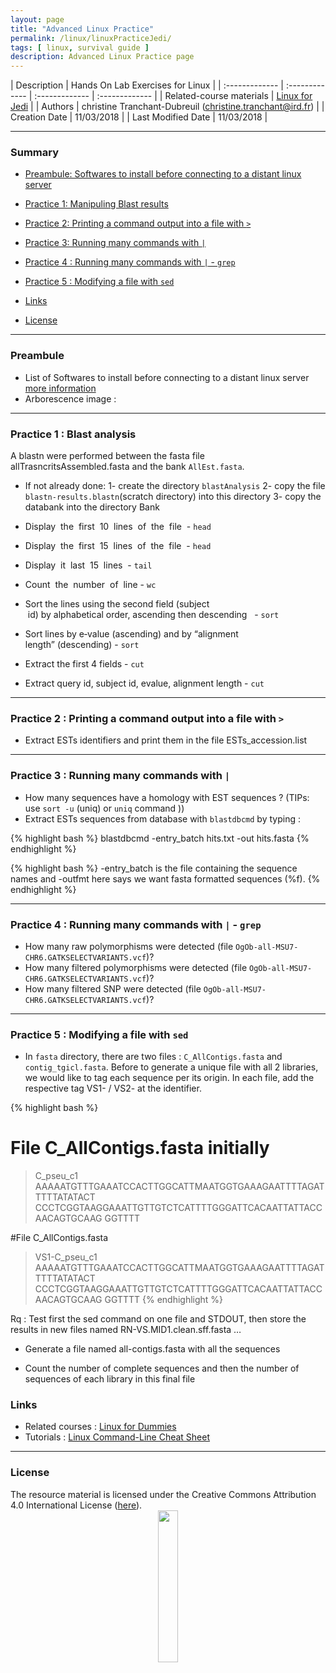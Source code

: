 ```yaml
---
layout: page
title: "Advanced Linux Practice"
permalink: /linux/linuxPracticeJedi/
tags: [ linux, survival guide ]
description: Advanced Linux Practice page
---
```


| Description | Hands On Lab Exercises for Linux |
| :------------- | :------------- | :------------- | :------------- |
| Related-course materials | [Linux for Jedi](https://southgreenplatform.github.io/trainings//linuxJedi/) |
| Authors | christine Tranchant-Dubreuil (christine.tranchant@ird.fr)  |
| Creation Date | 11/03/2018 |
| Last Modified Date | 11/03/2018 |


-----------------------

### Summary

<!-- TOC depthFrom:2 depthTo:2 withLinks:1 updateOnSave:1 orderedList:0 -->
* [Preambule: Softwares to install before connecting to a distant linux server ](#preambule)
* [Practice 1: Manipuling Blast results](#practice-1)
* [Practice 2: Printing a command output into a file with `>`](#practice-2)
* [Practice 3: Running many commands with `|`](#practice-3)
* [Practice 4 :  Running many commands with `|` - `grep`](#practice-4)
* [Practice 5 : Modifying a file with `sed`](#practice-5)

* [Links](#links)
* [License](#license)


-----------------------

<a name="preambule"></a>
### Preambule 
* List of Softwares to install before connecting to a distant linux server [more information](https://southgreenplatform.github.io/trainings/linux/linuxPractice/#preambule)
* Arborescence image :

-----------------------

<a name="practice-1"></a>
### Practice 1 : Blast analysis

A blastn were performed between the fasta file allTrasncritsAssembled.fasta and the bank `AllEst.fasta`.
* If not already done:
1- create the directory `blastAnalysis`
2- copy the file `blastn-results.blastn`(scratch directory) into this directory
3- copy the databank into the directory Bank

* Display  the  first  10  lines  of  the  file  - `head`
* Display  the  first  15  lines  of  the  file  - `head`
* Display  it  last  15  lines  - `tail`
* Count  the  number  of  line - `wc`
* Sort the lines using the second field (subject  id) by alphabetical order, ascending then descending   - `sort`
* Sort lines by e‐value (ascending) and by “alignment length” (descending) - `sort`
* Extract the first 4 fields - `cut`
* Extract query id, subject id, evalue, alignment length - `cut`

-----------------------

<a name="practice-2"></a>
### Practice 2 : Printing a command output into a file with `>`
* Extract ESTs identifiers and print them in the file  ESTs_accession.list

-----------------------

<a name="practice-3"></a>
### Practice 3 :  Running many commands with `|`
* How many sequences have a homology with EST sequences ? (TIPs: use `sort -u` (uniq) or `uniq` command ))
* Extract ESTs sequences from database with `blastdbcmd` by typing :

{% highlight bash %}
blastdbcmd -entry_batch hits.txt -out hits.fasta 
{% endhighlight %}

{% highlight bash %}
 -entry_batch is the file containing the sequence names and -outfmt here says we want fasta formatted sequences (%f). 
{% endhighlight %}

-----------------------

<a name="practice-4"></a>
### Practice 4 :  Running many commands with `|` - `grep`
* How many raw polymorphisms were detected (file `OgOb-all-MSU7-CHR6.GATKSELECTVARIANTS.vcf`)?
* How many filtered polymorphisms were detected (file `OgOb-all-MSU7-CHR6.GATKSELECTVARIANTS.vcf`)?
* How many filtered SNP were detected (file `OgOb-all-MSU7-CHR6.GATKSELECTVARIANTS.vcf`)?

-----------------------

<a name="practice-5"></a>
### Practice 5 : Modifying a file with `sed`

* In `fasta` directory, there are two files : `C_AllContigs.fasta` and `contig_tgicl.fasta`. Before to generate a unique file with all 2 libraries, we would like to tag each sequence per its origin. In each file, add the respective tag VS1- / VS2- at the identifier.

{% highlight bash %}
# File C_AllContigs.fasta initially
>C_pseu_c1
AAAAATGTTTGAAATCCACTTGGCATTMAATGGTGAAAGAATTTTAGATTTTTATATACT
CCCTCGGTAAGGAAATTGTTGTCTCATTTTGGGATTCACAATTATTACCAACAGTGCAAG
GGTTTT

#File C_AllContigs.fasta
>VS1-C_pseu_c1
AAAAATGTTTGAAATCCACTTGGCATTMAATGGTGAAAGAATTTTAGATTTTTATATACT
CCCTCGGTAAGGAAATTGTTGTCTCATTTTGGGATTCACAATTATTACCAACAGTGCAAG
GGTTTT
{% endhighlight %}

Rq : Test first the sed command on one file and STDOUT, then store the results in new files named RN-VS.MID1.clean.sff.fasta …

* Generate a file named all-contigs.fasta with all the sequences

* Count the number of complete sequences and then the number of sequences of each library in this final file


### Links
<a name="links"></a>

* Related courses : [Linux for Dummies](https://southgreenplatform.github.io/trainings/linux/)
* Tutorials : [Linux Command-Line Cheat Sheet](https://southgreenplatform.github.io/trainings/linux/linuxTuto/)

-----------------------

### License
<a name="license"></a>

<div>
The resource material is licensed under the Creative Commons Attribution 4.0 International License (<a href="http://creativecommons.org/licenses/by-nc-sa/4.0/">here</a>).
<center><img width="25%" class="img-responsive" src="http://creativecommons.org.nz/wp-content/uploads/2012/05/by-nc-sa1.png"/>
</center>
</div>
                  
 
